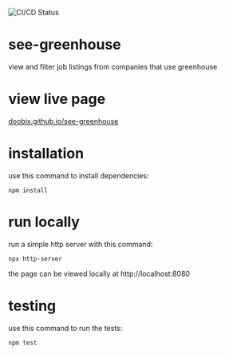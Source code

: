 ![CI/CD Status](https://github.com/doobix/see-greenhouse/actions/workflows/main.yml/badge.svg?branch=main)

# see-greenhouse

view and filter job listings from companies that use greenhouse

# view live page

[doobix.github.io/see-greenhouse](https://doobix.github.io/see-greenhouse)

# installation

use this command to install dependencies:

```
npm install
```

# run locally

run a simple http server with this command:

```
npx http-server
```

the page can be viewed locally at http://localhost:8080

# testing

use this command to run the tests:

```
npm test
```
